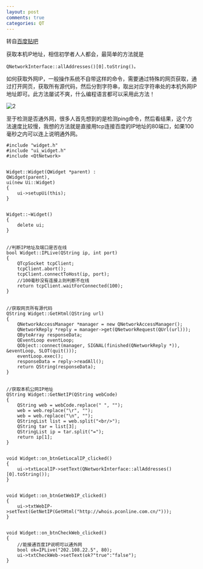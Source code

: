 ```yaml
---
layout: post
comments: true
categories: QT
---
```


转自[百度贴吧](http://tieba.baidu.com/p/3699741346)

获取本机IP地址，相信初学者人人都会，最简单的方法就是

    QNetworkInterface::allAddresses()[0].toString()。

如何获取外网IP，一般操作系统不自带这样的命令，需要通过特殊的网页获取，通过打开网页，获取所有源代码，然后分割字符串，取出对应字符串处的本机外网IP地址即可。此方法屡试不爽，什么编程语言都可以采用此方法！

![2](http://imgsrc.baidu.com/forum/w%3D580/sign=85280691deb44aed594ebeec831d876a/b543bc7eca8065380fe7a1c893dda144ac3482af.jpg)

至于检测是否通外网，很多人首先想到的是检测ping命令，然后看结果，这个方法速度比较慢，我想的方法就是直接用tcp连接百度的IP地址的80端口，如果100毫秒之内可以连上说明通外网。

    #include "widget.h"
    #include "ui_widget.h"
    #include <QtNetwork>


    Widget::Widget(QWidget *parent) :
    QWidget(parent),
    ui(new Ui::Widget)
    {
        ui->setupUi(this);
    }


    Widget::~Widget()
    {
        delete ui;
    }


    //判断IP地址及端口是否在线
    bool Widget::IPLive(QString ip, int port)
    {
        QTcpSocket tcpClient;
        tcpClient.abort();
        tcpClient.connectToHost(ip, port);
        //100毫秒没有连接上则判断不在线
        return tcpClient.waitForConnected(100);
    }


    //获取网页所有源代码
    QString Widget::GetHtml(QString url)
    {
        QNetworkAccessManager *manager = new QNetworkAccessManager();
        QNetworkReply *reply = manager->get(QNetworkRequest(QUrl(url)));
        QByteArray responseData;
        QEventLoop eventLoop;
        QObject::connect(manager, SIGNAL(finished(QNetworkReply *)), &eventLoop, SLOT(quit()));
        eventLoop.exec();
        responseData = reply->readAll();
        return QString(responseData);
    }


    //获取本机公网IP地址
    QString Widget::GetNetIP(QString webCode)
    {
        QString web = webCode.replace(" ", "");
        web = web.replace("\r", "");
        web = web.replace("\n", "");
        QStringList list = web.split("<br/>");
        QString tar = list[3];
        QStringList ip = tar.split("=");
        return ip[1];
    }


    void Widget::on_btnGetLocalIP_clicked()
    {
        ui->txtLocalIP->setText(QNetworkInterface::allAddresses()[0].toString());
    }


    void Widget::on_btnGetWebIP_clicked()
    {
        ui->txtWebIP->setText(GetNetIP(GetHtml("http://whois.pconline.com.cn/")));
    }


    void Widget::on_btnCheckWeb_clicked()
    {
        //能接通百度IP说明可以通外网
        bool ok=IPLive("202.108.22.5", 80);
        ui->txtCheckWeb->setText(ok?"true":"false");
    }
